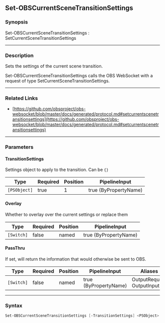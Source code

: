 Set-OBSCurrentSceneTransitionSettings
-------------------------------------




### Synopsis
Set-OBSCurrentSceneTransitionSettings : SetCurrentSceneTransitionSettings



---


### Description

Sets the settings of the current scene transition.


Set-OBSCurrentSceneTransitionSettings calls the OBS WebSocket with a request of type SetCurrentSceneTransitionSettings.



---


### Related Links
* [https://github.com/obsproject/obs-websocket/blob/master/docs/generated/protocol.md#setcurrentscenetransitionsettings](https://github.com/obsproject/obs-websocket/blob/master/docs/generated/protocol.md#setcurrentscenetransitionsettings)





---


### Parameters
#### **TransitionSettings**

Settings object to apply to the transition. Can be `{}`






|Type        |Required|Position|PipelineInput        |
|------------|--------|--------|---------------------|
|`[PSObject]`|true    |1       |true (ByPropertyName)|



#### **Overlay**

Whether to overlay over the current settings or replace them






|Type      |Required|Position|PipelineInput        |
|----------|--------|--------|---------------------|
|`[Switch]`|false   |named   |true (ByPropertyName)|



#### **PassThru**

If set, will return the information that would otherwise be sent to OBS.






|Type      |Required|Position|PipelineInput        |Aliases                      |
|----------|--------|--------|---------------------|-----------------------------|
|`[Switch]`|false   |named   |true (ByPropertyName)|OutputRequest<br/>OutputInput|





---


### Syntax
```PowerShell
Set-OBSCurrentSceneTransitionSettings [-TransitionSettings] <PSObject> [-Overlay] [-PassThru] [<CommonParameters>]
```
